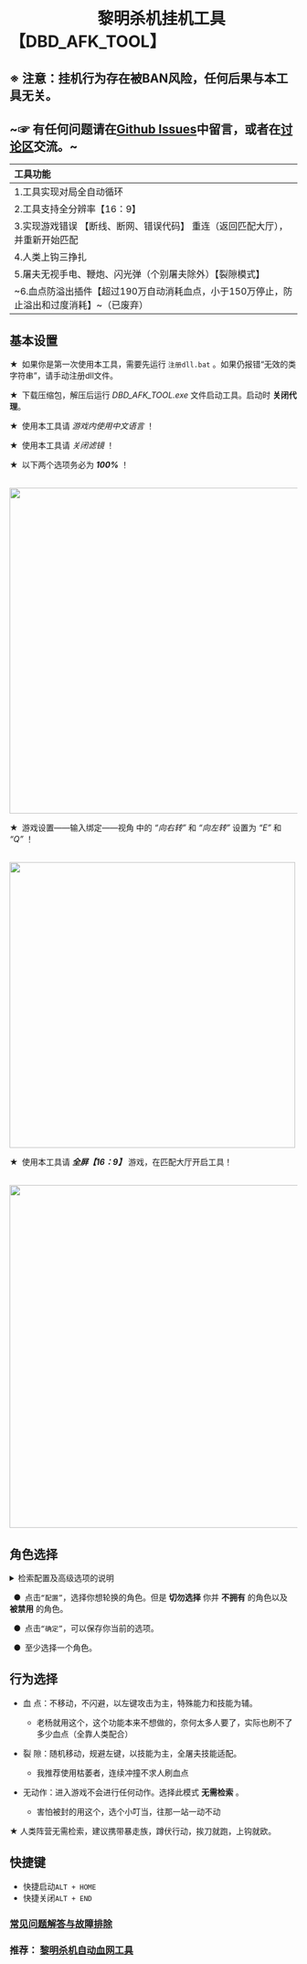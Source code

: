 # &ensp;&ensp;&ensp;&ensp;&ensp;&ensp;&ensp;&ensp;&ensp;&ensp;&ensp;黎明杀机挂机工具【DBD_AFK_TOOL】   

## ※ 注意：挂机行为存在被BAN风险，任何后果与本工具无关。  
## ~☞ 有任何问题请在[Github Issues](https://github.com/maskrs/DBD_AFK_TOOL/issues)中留言，或者在[讨论区](https://github.com/maskrs/DBD_AFK_TOOL/discussions)交流。~  
|工具功能|
|  :----        |
|1.工具实现对局全自动循环|
|2.工具支持全分辨率【16：9】|
|3.实现游戏错误 【断线、断网、错误代码】 重连（返回匹配大厅），并重新开始匹配|
|4.人类上钩三挣扎|
|5.屠夫无视手电、鞭炮、闪光弹（个别屠夫除外）【裂隙模式】|
|~6.血点防溢出插件【超过190万自动消耗血点，小于150万停止，防止溢出和过度消耗】~（已废弃）|

## 基本设置  
★&ensp;如果你是第一次使用本工具，需要先运行 `注册dll.bat` 。如果仍报错“无效的类字符串”，请手动注册dll文件。

★&ensp;下载压缩包，解压后运行 *DBD_AFK_TOOL.exe* 文件启动工具。启动时 **关闭代理**。
 
★&ensp;使用本工具请 *游戏内使用中文语言* ！
 
★&ensp;使用本工具请 *关闭滤镜* ！  

★&ensp;以下两个选项务必为 ***100%*** ！  

&emsp;<img src="https://github.com/maskrs/DBD_AFK_TOOL/blob/main/image-foder/%E7%94%A8%E6%88%B7%E8%AE%BE%E7%BD%AE.png" width="570px">

★&ensp;游戏设置——输入绑定——视角 中的 *“向右转”* 和 *“向左转”* 设置为 *“E”* 和 *“Q”* ！ 

&emsp;<img src="https://github.com/maskrs/DBD_AFK_TOOL/blob/main/image-foder/%E7%94%A8%E6%88%B7%E8%AE%BE%E7%BD%AE2.png" width="500px">

★&ensp;使用本工具请 ***全屏【16：9】*** 游戏，在匹配大厅开启工具！

&emsp;<img src="https://github.com/maskrs/DBD_AFK_TOOL/blob/main/image-foder/%E5%A4%A7%E5%8E%85%E5%90%AF%E5%8A%A8.png" width="600px">

## 角色选择   
  
<details>
<summary>检索配置及高级选项的说明</summary>  
<br />
◆&ensp;检索配置

	检索配置文件为“searchfile.txt”，其内已列出标准配置示例，将你没有的屠夫名称从中删去【注意如果有被禁用的屠夫也一并删去】，保存后即完成配置。
	
	※注意：此文件中的屠夫顺序非常重要，请勿更改。

◆&ensp;高级自定义参数【暂无可视化】

	1、“SDparameter.json”文件为高级参数，这个文件非常重要，如果你不知道如何调整，请勿更改。

		如何重置此文件？ --> 删除此文件，并重启软件，可使其重新生成。

	2、具体说明：

		-->>值【字符串】 为颜色，-->>值【数字】 为相似度。
		---------------------------------------------------------------------

		键“blood”两个为血点检测	区域范围：1105, 0, 1715, 144

		键“ceasma”两个为荧光裂片检测	区域范围：1105, 0, 1715, 144

		键“setting_button”两个为设置按钮检测	区域范围：292, 978, 341, 1032

		键“set_race”两个为对局结束后的设置按钮检测	区域范围：91, 985, 133, 1026

		键“ready”两个为准备房间准备标志检测	区域范围：1794, 983, 1850, 1037

		键“segment_reset”两个为段位重置检测	区域范围：369, 221, 416, 277

		键“rites”两个为祭礼检测	区域范围：239, 615, 335, 651

		键“daily_ritual_main”两个为主页面每日任务检测	区域范围：470, 284, 507, 302

		键“exit_button_main”两个为主页面退出按钮检测	区域范围：504, 935, 569, 997

		键“disconnect_check”两个为断线重连状态检测		区域范围：822,361,1113,436

		键“disconnect_confirm”两个为断线确定按钮检测	区域范围：319, 465, 1657, 946

		最后两个为检索相关参数，暂已废弃

	3、区域范围基于1080P，其他分辨率请自行换算。
		
	4、如需更改，请使用“乐玩助手9.09.exe”工具-“找色”功能更改。
</details>  

&ensp;●&ensp;点击`“配置”`，选择你想轮换的角色。但是 **切勿选择** 你并 **不拥有** 的角色以及 **被禁用** 的角色。  

&ensp;●&ensp;点击`“确定”`，可以保存你当前的选项。  

&ensp;●&ensp;至少选择一个角色。  

## 行为选择  

- 血 点：不移动，不闪避，以左键攻击为主，特殊能力和技能为辅。  
  - 老杨就用这个，这个功能本来不想做的，奈何太多人要了，实际也刷不了多少血点（全靠人类配合）  

- 裂 隙：随机移动，规避左键，以技能为主，全屠夫技能适配。  
  - 我推荐使用枯萎者，连续冲撞不求人刷血点  

- 无动作：进入游戏不会进行任何动作。选择此模式 **无需检索** 。  
  - 害怕被封的用这个，选个小叮当，往那一站一动不动  

★ 人类阵营无需检索，建议携带暴走族，蹲伏行动，挨刀就跑，上钩就欧。

## 快捷键  

- 快捷启动`ALT + HOME`  
- 快捷关闭`ALT + END`  

### [常见问题解答与故障排除](https://github.com/maskrs/DBD_AFK_TOOL/wiki)

### 推荐：  [黎明杀机自动血网工具](https://github.com/WKhistory/DBDAuto_BPWeb)  
